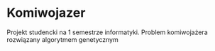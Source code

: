 # Komiwojazer
Projekt studencki na 1 semestrze informatyki.
Problem komiwojażera rozwiązany algorytmem genetycznym

